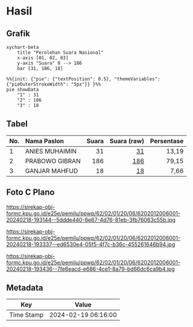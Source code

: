 # Hasil

## Grafik

```mermaid
xychart-beta
    title "Perolehan Suara Nasional"
    x-axis [01, 02, 03]
    y-axis "Suara" 0 --> 186
    bar [31, 186, 18]
```

```mermaid
%%{init: {"pie": {"textPosition": 0.5}, "themeVariables": {"pieOuterStrokeWidth": "5px"}} }%%
pie showData
    "1" : 31
    "2" : 186
    "3" : 18
```

## Tabel

| No. | Nama Paslon    | Suara | Suara (raw) | Persentase |
|:--- |:-------------- | -----:| -----------:| ----------:|
| 1   | ANIES MUHAIMIN | 31    | [31][p-1]   | 13,19      |
| 2   | PRABOWO GIBRAN | 186   | [186][p-2]  | 79,15      |
| 3   | GANJAR MAHFUD  | 18    | [18][p-3]   | 7,66       |


[p-1]: https://github.com/gigit-pemilu/pemilu-2024/blob/main/pilpres/hitung-suara/sub/62-kalimantan-tengah/sub/02-kotawaringin-timur/sub/01-kota-besi/sub/2006-pamalian/sub/001-tps/sub/paslon-1.txt
[p-2]: https://github.com/gigit-pemilu/pemilu-2024/blob/main/pilpres/hitung-suara/sub/62-kalimantan-tengah/sub/02-kotawaringin-timur/sub/01-kota-besi/sub/2006-pamalian/sub/001-tps/sub/paslon-2.txt
[p-3]: https://github.com/gigit-pemilu/pemilu-2024/blob/main/pilpres/hitung-suara/sub/62-kalimantan-tengah/sub/02-kotawaringin-timur/sub/01-kota-besi/sub/2006-pamalian/sub/001-tps/sub/paslon-3.txt

## Foto C Plano

https://sirekap-obj-formc.kpu.go.id/e25e/pemilu/ppwp/62/02/01/20/06/6202012006001-20240218-193144--5ddde440-6e67-4d76-81eb-3fb76063c55b.jpg

https://sirekap-obj-formc.kpu.go.id/e25e/pemilu/ppwp/62/02/01/20/06/6202012006001-20240218-193337--ed6530e4-05f5-4f7c-b36c-455261646b94.jpg

https://sirekap-obj-formc.kpu.go.id/e25e/pemilu/ppwp/62/02/01/20/06/6202012006001-20240218-193436--7fe6eacd-e686-4ce1-8a79-bd66dc6ca9b4.jpg


## Metadata

| Key        | Value               |
| ---------- | ------------------- |
| Time Stamp | 2024-02-19 06:16:00 |



